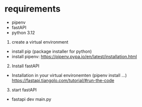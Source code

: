 # requirements
- pipenv 
- fastAPI  
- python 3.12

1. create a virtual environment
- install pip (package installer for python)
- install pipenv: https://pipenv.pypa.io/en/latest/installation.html

2. Install fastAPI
- Installation in your virtual environemten (pipenv install ...)
    https://fastapi.tiangolo.com/tutorial/#run-the-code

3. start fastAPI
- fastapi dev main.py